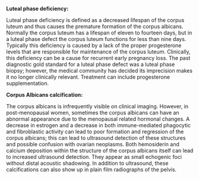 **Luteal phase deficiency:**

Luteal phase deficiency is defined as a decreased lifespan of the corpus luteum and thus causes the premature formation of the corpus albicans. Normally the corpus luteum has a lifespan of eleven to fourteen days, but in a luteal phase defect the corpus luteum functions for less than nine days. Typically this deficiency is caused by a lack of the proper progesterone levels that are responsible for maintenance of the corpus luteum. Clinically, this deficiency can be a cause for recurrent early pregnancy loss. The past diagnostic gold standard for a luteal phase defect was a luteal phase biopsy; however, the medical community has decided its imprecision makes it no longer clinically relevant. Treatment can include progesterone supplementation.

**Corpus Albicans calcification:**

The corpus albicans is infrequently visible on clinical imaging. However, in post-menopausal women, sometimes the corpus albicans can have an abnormal appearance due to the menopausal related hormonal changes. A decrease in estrogen and a decrease in both immune-mediated phagocytic and fibroblastic activity can lead to poor formation and regression of the corpus albicans; this can lead to ultrasound detection of these structures and possible confusion with ovarian neoplasms. Both hemosiderin and calcium deposition within the structure of the corpus albicans itself can lead to increased ultrasound detection. They appear as small echogenic foci without distal acoustic shadowing. In addition to ultrasound, these calcifications can also show up in plain film radiographs of the pelvis.